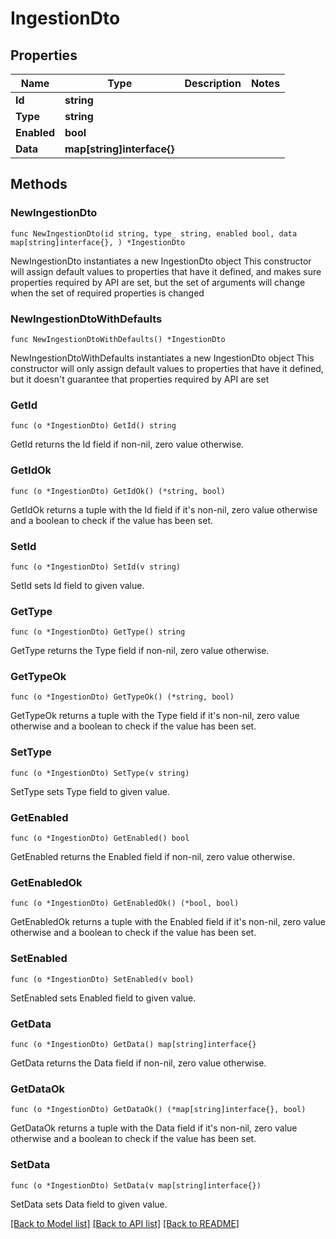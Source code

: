 # IngestionDto

## Properties

Name | Type | Description | Notes
------------ | ------------- | ------------- | -------------
**Id** | **string** |  | 
**Type** | **string** |  | 
**Enabled** | **bool** |  | 
**Data** | **map[string]interface{}** |  | 

## Methods

### NewIngestionDto

`func NewIngestionDto(id string, type_ string, enabled bool, data map[string]interface{}, ) *IngestionDto`

NewIngestionDto instantiates a new IngestionDto object
This constructor will assign default values to properties that have it defined,
and makes sure properties required by API are set, but the set of arguments
will change when the set of required properties is changed

### NewIngestionDtoWithDefaults

`func NewIngestionDtoWithDefaults() *IngestionDto`

NewIngestionDtoWithDefaults instantiates a new IngestionDto object
This constructor will only assign default values to properties that have it defined,
but it doesn't guarantee that properties required by API are set

### GetId

`func (o *IngestionDto) GetId() string`

GetId returns the Id field if non-nil, zero value otherwise.

### GetIdOk

`func (o *IngestionDto) GetIdOk() (*string, bool)`

GetIdOk returns a tuple with the Id field if it's non-nil, zero value otherwise
and a boolean to check if the value has been set.

### SetId

`func (o *IngestionDto) SetId(v string)`

SetId sets Id field to given value.


### GetType

`func (o *IngestionDto) GetType() string`

GetType returns the Type field if non-nil, zero value otherwise.

### GetTypeOk

`func (o *IngestionDto) GetTypeOk() (*string, bool)`

GetTypeOk returns a tuple with the Type field if it's non-nil, zero value otherwise
and a boolean to check if the value has been set.

### SetType

`func (o *IngestionDto) SetType(v string)`

SetType sets Type field to given value.


### GetEnabled

`func (o *IngestionDto) GetEnabled() bool`

GetEnabled returns the Enabled field if non-nil, zero value otherwise.

### GetEnabledOk

`func (o *IngestionDto) GetEnabledOk() (*bool, bool)`

GetEnabledOk returns a tuple with the Enabled field if it's non-nil, zero value otherwise
and a boolean to check if the value has been set.

### SetEnabled

`func (o *IngestionDto) SetEnabled(v bool)`

SetEnabled sets Enabled field to given value.


### GetData

`func (o *IngestionDto) GetData() map[string]interface{}`

GetData returns the Data field if non-nil, zero value otherwise.

### GetDataOk

`func (o *IngestionDto) GetDataOk() (*map[string]interface{}, bool)`

GetDataOk returns a tuple with the Data field if it's non-nil, zero value otherwise
and a boolean to check if the value has been set.

### SetData

`func (o *IngestionDto) SetData(v map[string]interface{})`

SetData sets Data field to given value.



[[Back to Model list]](../README.md#documentation-for-models) [[Back to API list]](../README.md#documentation-for-api-endpoints) [[Back to README]](../README.md)


